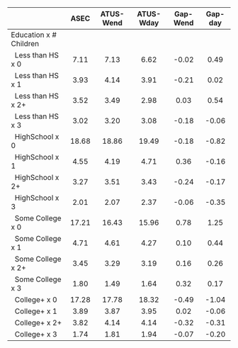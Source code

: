 
|                      |         ASEC |    ATUS-Wend |    ATUS-Wday |     Gap-Wend |      Gap-day |
| -------------------- | :----------: | :----------: | :----------: | :----------: | :----------: |
| Education x # Children |              |              |              |              |              |
| &nbsp;&nbsp;Less than HS x 0 |         7.11 |         7.13 |         6.62 |        -0.02 |         0.49 |
| &nbsp;&nbsp;Less than HS x 1 |         3.93 |         4.14 |         3.91 |        -0.21 |         0.02 |
| &nbsp;&nbsp;Less than HS x 2+ |         3.52 |         3.49 |         2.98 |         0.03 |         0.54 |
| &nbsp;&nbsp;Less than HS x 3 |         3.02 |         3.20 |         3.08 |        -0.18 |        -0.06 |
| &nbsp;&nbsp;HighSchool x 0 |        18.68 |        18.86 |        19.49 |        -0.18 |        -0.82 |
| &nbsp;&nbsp;HighSchool x 1 |         4.55 |         4.19 |         4.71 |         0.36 |        -0.16 |
| &nbsp;&nbsp;HighSchool x 2+ |         3.27 |         3.51 |         3.43 |        -0.24 |        -0.17 |
| &nbsp;&nbsp;HighSchool x 3 |         2.01 |         2.07 |         2.37 |        -0.06 |        -0.35 |
| &nbsp;&nbsp;Some College x 0 |        17.21 |        16.43 |        15.96 |         0.78 |         1.25 |
| &nbsp;&nbsp;Some College x 1 |         4.71 |         4.61 |         4.27 |         0.10 |         0.44 |
| &nbsp;&nbsp;Some College x 2+ |         3.45 |         3.29 |         3.19 |         0.16 |         0.26 |
| &nbsp;&nbsp;Some College x 3 |         1.80 |         1.49 |         1.64 |         0.32 |         0.17 |
| &nbsp;&nbsp;College+ x 0 |        17.28 |        17.78 |        18.32 |        -0.49 |        -1.04 |
| &nbsp;&nbsp;College+ x 1 |         3.89 |         3.87 |         3.95 |         0.02 |        -0.06 |
| &nbsp;&nbsp;College+ x 2+ |         3.82 |         4.14 |         4.14 |        -0.32 |        -0.31 |
| &nbsp;&nbsp;College+ x 3 |         1.74 |         1.81 |         1.94 |        -0.07 |        -0.20 |

